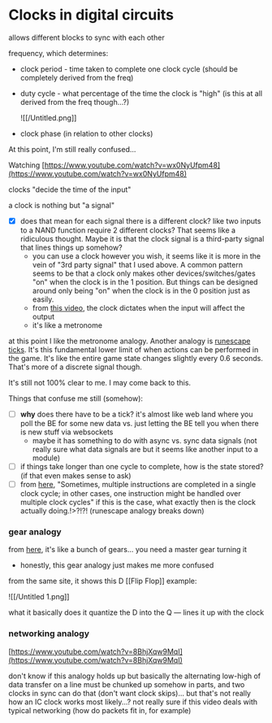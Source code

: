 # Clocks in digital circuits

allows different blocks to sync with each other

frequency, which determines:

- clock period - time taken to complete one clock cycle (should be completely derived from the freq)
- duty cycle - what percentage of the time the clock is "high" (is this at all derived from the freq though...?)
    
    ![[/Untitled.png]]
    
- clock phase (in relation to other clocks)

At this point, I'm still really confused...

Watching [https://www.youtube.com/watch?v=wx0NyUfpm48](https://www.youtube.com/watch?v=wx0NyUfpm48)

clocks "decide the time of the input"

a clock is nothing but "a signal"

- [x]  does that mean for each signal there is a different clock? like two inputs to a NAND function require 2 different clocks? That seems like a ridiculous thought. Maybe it is that the clock signal is a third-party signal that lines things up somehow?
    - you can use a clock however you wish, it seems like it is more in the vein of "3rd party signal" that I used above. A common pattern seems to be that a clock only makes other devices/switches/gates "on" when the clock is in the 1 position. But things can be designed around only being "on" when the clock is in the 0 position just as easily.
    - from [this video](https://www.youtube.com/watch?v=cXmomjBScGI), the clock dictates when the input will affect the output
    - it's like a metronome

at this point I like the metronome analogy. Another analogy is [runescape ticks](https://runescape.fandom.com/wiki/Game_tick). It's this fundamental lower limit of when actions can be performed in the game. It's like the entire game state changes slightly every 0.6 seconds. That's more of a discrete signal though.

It's still not 100% clear to me. I may come back to this.

Things that confuse me still (somehow):

- [ ]  **why** does there have to be a tick? it's almost like web land where you poll the BE for some new data vs. just letting the BE tell you when there is new stuff via websockets
    - maybe it has something to do with async vs. sync data signals (not really sure what data signals are but it seems like another input to a module)
- [ ]  if things take longer than one cycle to complete, how is the state stored? (if that even makes sense to ask)
- [ ]  from [here](https://www.intel.com/content/www/us/en/gaming/resources/cpu-clock-speed.html), "Sometimes, multiple instructions are completed in a single clock cycle; in other cases, one instruction might be handled over multiple clock cycles" if this is the case, what exactly then is the clock actually doing.!>?!?! (runescape analogy breaks down)

### gear analogy

from [here](https://www.nandland.com/articles/flip-flop-register-component-in-fpga.html), it's like a bunch of gears... you need a master gear turning it 

- honestly, this gear analogy just makes me more confused

from the same site, it shows this D [[Flip Flop]] example:

![[/Untitled 1.png]]

what it basically does it quantize the D into the Q — lines it up with the clock

### networking analogy

[https://www.youtube.com/watch?v=8BhjXqw9MqI](https://www.youtube.com/watch?v=8BhjXqw9MqI)

don't know if this analogy holds up but basically the alternating low-high of data transfer on a line must be chunked up somehow in parts, and two clocks in sync can do that (don't want clock skips)... but that's not really how an IC clock works most likely...? not really sure if this video deals with typical networking (how do packets fit in, for example)